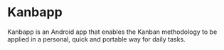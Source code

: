 
# Kanbapp

Kanbapp is an Android app that enables the Kanban methodology to be applied in a personal, quick and portable way for daily tasks.


